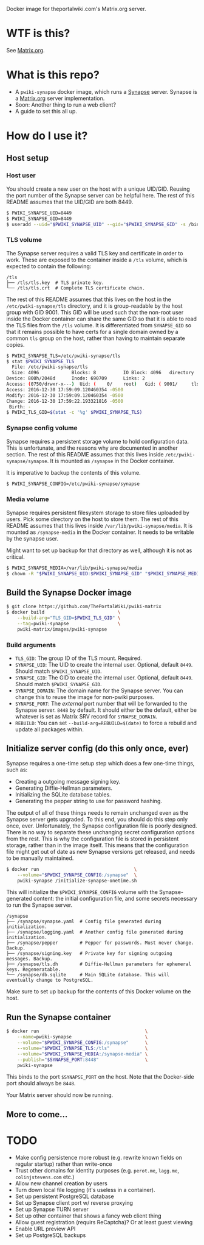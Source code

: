 Docker image for theportalwiki.com's Matrix.org server.

# WTF is this?

See [Matrix.org].

# What is this repo?

* A `pwiki-synapse` docker image, which runs a [Synapse] server. Synapse is a [Matrix.org] server implementation.
* Soon: Another thing to run a web client?
* A guide to set this all up.

# How do I use it?

## Host setup

### Host user

You should create a new user on the host with a unique UID/GID. Reusing the port number of the Synapse server can be helpful here. The rest of this README assumes that the UID/GID are both 8449.

```bash
$ PWIKI_SYNAPSE_UID=8449
$ PWIKI_SYNAPSE_GID=8449
$ useradd --uid="$PWIKI_SYNAPSE_UID" --gid="$PWIKI_SYNAPSE_GID" -s /bin/false -d / -M pwiki-synapse
```

### TLS volume

The Synapse server requires a valid TLS key and certificate in order to work. These are exposed to the container inside a `/tls` volume, which is expected to contain the following:

```
/tls
├── /tls/tls.key  # TLS private key.
└── /tls/tls.crt  # Complete TLS certificate chain.
```

The rest of this README assumes that this lives on the host in the `/etc/pwiki-synapse/tls` directory, and it is group-readable by the host group with GID 9001.
This GID will be used such that the non-root user inside the Docker container can share the same GID so that it is able to read the TLS files from the `/tls` volume. It is differentiated from `SYNAPSE_GID` so that it remains possible to have certs for a single domain owned by a common `tls` group on the host, rather than having to maintain separate copies.

```bash
$ PWIKI_SYNAPSE_TLS=/etc/pwiki-synapse/tls
$ stat $PWIKI_SYNAPSE_TLS
  File: /etc/pwiki-synapse/tls
  Size: 4096            Blocks: 8          IO Block: 4096   directory
Device: 800h/2048d      Inode: 690709      Links: 2
Access: (0750/drwxr-x---)  Uid: (    0/    root)   Gid: ( 9001/     tls)
Access: 2016-12-30 17:59:09.120460354 -0500
Modify: 2016-12-30 17:59:09.120460354 -0500
Change: 2016-12-30 17:59:22.193321816 -0500
 Birth: -
$ PWIKI_TLS_GID=$(stat -c '%g' $PWIKI_SYNAPSE_TLS)
```

### Synapse config volume

Synapse requires a persistent storage volume to hold configuration data. This is unfortunate, and the reasons why are documented in another section. The rest of this README assumes that this lives inside `/etc/pwiki-synapse/synapse`. It is mounted as `/synapse` in the Docker container.

It is imperative to backup the contents of this volume.

```bash
$ PWIKI_SYNAPSE_CONFIG=/etc/pwiki-synapse/synapse
```

### Media volume

Synapse requires persistent filesystem storage to store files uploaded by users. Pick some directory on the host to store them. The rest of this README assumes that this lives inside `/var/lib/pwiki-synapse/media`. It is mounted as `/synapse-media` in the Docker container. It needs to be writable by the synapse user.

Might want to set up backup for that directory as well, although it is not as critical.

```bash
$ PWIKI_SYNAPSE_MEDIA=/var/lib/pwiki-synapse/media
$ chown -R "$PWIKI_SYNAPSE_UID:$PWIKI_SYNAPSE_GID" "$PWIKI_SYNAPSE_MEDIA"
```

## Build the Synapse Docker image

```bash
$ git clone https://github.com/ThePortalWiki/pwiki-matrix
$ docker build                           \
    --build-arg="TLS_GID=$PWIKI_TLS_GID" \
    --tag=pwiki-synapse                  \
    pwiki-matrix/images/pwiki-synapse
```

### Build arguments

* `TLS_GID`: The group ID of the TLS mount. Required.
* `SYNAPSE_UID`: The UID to create the internal user. Optional, default `8449`. Should match `$PWIKI_SYNAPSE_UID`.
* `SYNAPSE_GID`: The GID to create the internal user. Optional, default `8449`. Should match `$PWIKI_SYNAPSE_GID`.
* `SYNAPSE_DOMAIN`: The domain name for the Synapse server. You can change this to reuse the image for non-pwiki purposes.
* `SYNAPSE_PORT`: The *external* port number that will be forwarded to the Synapse server. `8448` by default. It should either be the default, either be whatever is set as Matrix SRV record for `SYNAPSE_DOMAIN`.
* `REBUILD`: You can set `--build-arg=REBUILD=$(date)` to force a rebuild and update all packages within.

## Initialize server config (do this only once, ever)

Synapse requires a one-time setup step which does a few one-time things, such as:

* Creating a outgoing message signing key.
* Generating Diffie-Hellman parameters.
* Initializing the SQLite database tables.
* Generating the pepper string to use for password hashing.

The output of all of these things needs to remain unchanged even as the Synapse server gets upgraded. To this end, you should do this step only once, ever. Unfortunately, the Synapse configuration file is poorly designed. There is no way to separate these unchanging secret configuration options from the rest. This is why the configuration file is stored in persistent storage, rather than in the image itself. This means that the configuration file might get out of date as new Synapse versions get released, and needs to be manually maintained.

```bash
$ docker run                                   \
    --volume="$PWIKI_SYNAPSE_CONFIG:/synapse"  \
    pwiki-synapse /initialize-synapse-onetime.sh
```

This will initialize the `$PWIKI_SYNAPSE_CONFIG` volume with the Synapse-generated content: the initial configuration file, and some secrets necessary to run the Synapse server.

```
/synapse
├── /synapse/synapse.yaml  # Config file generated during initialization.
├── /synapse/logging.yaml  # Another config file generated during initialization.
├── /synapse/pepper        # Pepper for passwords. Must never change. Backup.
├── /synapse/signing.key   # Private key for signing outgoing messages. Backup.
├── /synapse/tls.dh        # Diffie-Hellman parameters for ephemeral keys. Regeneratable.
└── /synapse/db.sqlite     # Main SQLite database. This will eventually change to PostgreSQL.
```

Make sure to set up backup for the contents of this Docker volume on the host.

## Run the Synapse container

```bash
$ docker run                                       \
    --name=pwiki-synapse                           \
    --volume="$PWIKI_SYNAPSE_CONFIG:/synapse"      \
    --volume="$PWIKI_SYNAPSE_TLS:/tls"             \
    --volume="$PWIKI_SYNAPSE_MEDIA:/synapse-media" \
    --publish="$SYNAPSE_PORT:8448"                 \
    pwiki-synapse
```

This binds to the port `$SYNAPSE_PORT` on the host. Note that the Docker-side port should always be `8448`.

Your Matrix server should now be running.

## More to come...

# TODO

* Make config persistence more robust (e.g. rewrite known fields on regular startup) rather than write-once
* Trust other domains for identity purposes (e.g. `perot.me`, `lagg.me`, `colinjstevens.com` etc.)
* Allow new channel creation by users
* Turn down local file logging (it's useless in a container).
* Set up persistent PostgreSQL database
* Set up Synapse client port w/ reverse proxying
* Set up Synapse TURN server
* Set up other container that shows a fancy web client thing
* Allow guest registration (requirs ReCaptcha)? Or at least guest viewing
* Enable URL preview API
* Set up PostgreSQL backups

[Matrix.org]: https://matrix.org/
[Synapse]: https://github.com/matrix-org/synapse
